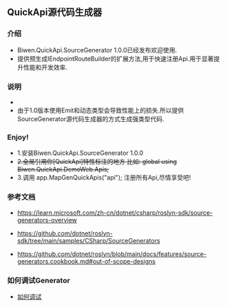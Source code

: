 ﻿
## QuickApi源代码生成器

### 介绍
- Biwen.QuickApi.SourceGenerator 1.0.0已经发布欢迎使用.
- 提供预生成IEndpointRouteBuilder的扩展方法,用于快速注册Api.用于显著提升性能和开发效率.

### 说明
- 
- 由于1.0版本使用Emit和动态类型会导致性能上的损失.所以提供SourceGenerator源代码生成器的方式生成强类型代码.

### Enjoy!

- 1.安装Biwen.QuickApi.SourceGenerator 1.0.0
- <del>2.全局引用你[QuickApi]特性标注的地方 比如: global using Biwen.QuickApi.DemoWeb.Apis;</del>
- 3.调用 app.MapGenQuickApis("api"); 注册所有Api,尽情享受吧!

### 参考文档
- https://learn.microsoft.com/zh-cn/dotnet/csharp/roslyn-sdk/source-generators-overview
- https://github.com/dotnet/roslyn-sdk/tree/main/samples/CSharp/SourceGenerators

- https://github.com/dotnet/roslyn/blob/main/docs/features/source-generators.cookbook.md#out-of-scope-designs



### 如何调试Generator
- [如何调试](https://github.com/JoanComasFdz/dotnet-how-to-debug-source-generator-vs2022#solution-structure)


